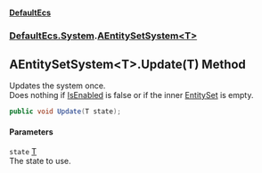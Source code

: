 #### [DefaultEcs](./index.md 'index')
### [DefaultEcs.System](./DefaultEcs-System.md 'DefaultEcs.System').[AEntitySetSystem&lt;T&gt;](./DefaultEcs-System-AEntitySetSystem-T-.md 'DefaultEcs.System.AEntitySetSystem&lt;T&gt;')
## AEntitySetSystem&lt;T&gt;.Update(T) Method
Updates the system once.  
Does nothing if [IsEnabled](./DefaultEcs-System-AEntitySetSystem-T--IsEnabled.md 'DefaultEcs.System.AEntitySetSystem&lt;T&gt;.IsEnabled') is false or if the inner [EntitySet](./DefaultEcs-EntitySet.md 'DefaultEcs.EntitySet') is empty.  
```csharp
public void Update(T state);
```
#### Parameters
<a name='DefaultEcs-System-AEntitySetSystem-T--Update(T)-state'></a>
`state` [T](./DefaultEcs-System-AEntitySetSystem-T-.md#DefaultEcs-System-AEntitySetSystem-T--T 'DefaultEcs.System.AEntitySetSystem&lt;T&gt;.T')  
The state to use.  
  
